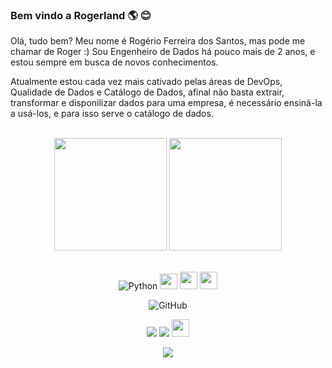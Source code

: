 ### Bem vindo a Rogerland 🌎 :blush: 

Olá, tudo bem? Meu nome é Rogério Ferreira dos Santos, mas pode me chamar de Roger :) Sou Engenheiro de Dados há pouco mais de 2 anos, e estou sempre em busca de novos conhecimentos.

Atualmente estou cada vez mais cativado pelas áreas de DevOps, Qualidade de Dados e Catálogo de Dados, afinal não basta extrair, transformar e disponilizar dados para uma empresa, é necessário ensiná-la a usá-los, e para isso serve o catálogo de dados.

<br>

<!-- GITHUB STATUS -->
<div align="center">
  <img height="180em" src="https://github-readme-stats.vercel.app/api?username=rogerzs&show_icons=true&theme=midnight-purple&include_all_commits=true&count_private=true&card_width=500px"/>
  <img height="180em" src="https://github-readme-stats.vercel.app/api/top-langs/?username=rogerzs&layout=compact&langs_count=10&theme=midnight-purple&card_width=250px"/>

  <!-- TEMAS: dark, radical, merko, gruvbox, tokyonight, onedark, cobalt, synthwave, highcontrast, dracula -->
</div>

<br>

<!-- TECNOLOGIAS -->
<div align="center">

![Python](https://user-images.githubusercontent.com/56163805/224214793-2a4701c9-9225-4774-b529-689ab4ea775d.png)
<img src="https://user-images.githubusercontent.com/56163805/224216238-2a0ab367-3ee4-44cb-aa27-806f3ff94188.png" width=28 height=25>
<img src="https://user-images.githubusercontent.com/56163805/224215360-91090f23-0ed6-4cc2-82e6-edf02022457b.png" width=28 height=28>
<img src="https://user-images.githubusercontent.com/56163805/224216456-e0d7c8e1-da60-4ecc-879e-72d4edc88b17.png" width=28 height=28>


![GitHub](https://img.shields.io/badge/-GitHub-181717?style=flat-square&logo=github)

</div>

<!-- REDES SOCIAIS -->
<div align="center">
  <a href="https://instagram.com/rogerio.fstos" target="_blank"><img src="https://img.shields.io/badge/-Instagram-%23E4405F?style=for-the-badge&logo=instagram&logoColor=white" target="_blank"></a>
  <a href="https://www.linkedin.com/in/rogerio-ferreira-santos/" target="_blank"><img src="https://img.shields.io/badge/-LinkedIn-%230077B5?style=for-the-badge&logo=linkedin&logoColor=white" target="_blank"></a>  
   <a href="mailto:rogerio.ferreirastos@gmail.com" target="_blank"><img src="https://play-lh.googleusercontent.com/D1Dz2BjPYev_oyksKXsdtAS66a_2Ql-sklpzTnwR9lqnDG_P5lAJEtfR70FudJ0XMA=s48-rw" style='width: 28px' target="_blank"></a>  
  
  ![](https://visitor-badge.glitch.me/badge?page_id=rogerzs)
</div>
